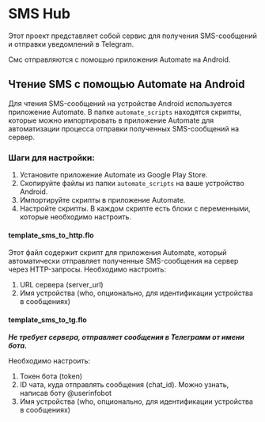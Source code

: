 # SMS Hub

Этот проект представляет собой сервис для получения SMS-сообщений 
и отправки уведомлений в Telegram.

Смс отправляются с помощью приложения Automate на Android.


## Чтение SMS с помощью Automate на Android

Для чтения SMS-сообщений на устройстве Android используется приложение Automate. 
В папке `automate_scripts` находятся скрипты, которые можно импортировать 
в приложение Automate для автоматизации процесса отправки полученных SMS-сообщений на сервер.

### Шаги для настройки:

1. Установите приложение Automate из Google Play Store.
2. Скопируйте файлы из папки `automate_scripts` на ваше устройство Android.
3. Импортируйте скрипты в приложение Automate.
4. Настройте скрипты. В каждом скрипте есть блоки с переменными, которые необходимо настроить. 


#### template_sms_to_http.flo
Этот файл содержит скрипт для приложения Automate, 
который автоматически отправляет полученные SMS-сообщения на сервер через HTTP-запросы.
Необходимо настроить:
1. URL сервера (server_url)
2. Имя устройства (who, опционально, для идентификации устройства в сообщениях)

#### template_sms_to_tg.flo
***Не требует сервера, отправляет сообщения в Телеграмм от имени бота.***

Необходимо настроить:
1. Токен бота (token)
2. ID чата, куда отправлять сообщения (chat_id). Можно узнать, написав боту @userinfobot
3. Имя устройства (who, опционально, для идентификации устройства в сообщениях)
